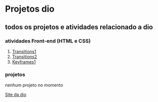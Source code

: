 # Projetos dio

## todos os projetos e atividades relacionado a dio

### atividades Front-end (HTML e CSS)

1. [Transitions1](https://github.com/salatielfiore/projetos-dio/tree/master/transitions_1)
2. [Transitions2](https://github.com/salatielfiore/projetos-dio/tree/master/transitions_2)
3. [Keyframes1](https://github.com/salatielfiore/projetos-dio/tree/master/keyframes_1)


### projetos

nenhum projeto no momento



[Site da dio](https://www.dio.me/)
